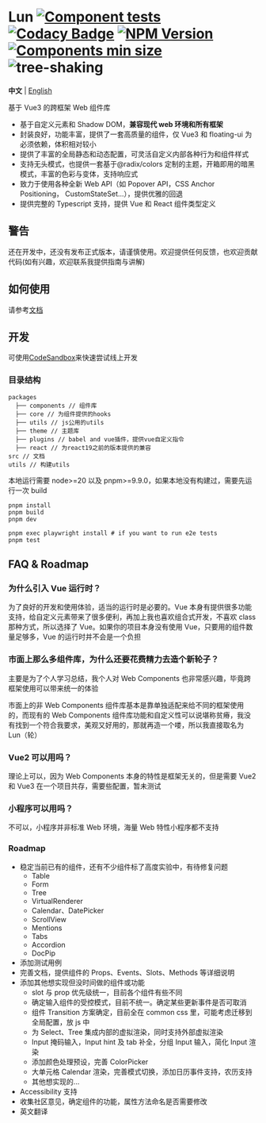 # Lun [![Component tests](https://github.com/lejunyang/lun/actions/workflows/test.yml/badge.svg)](https://github.com/lejunyang/lun/actions/workflows/test.yml) [![Codacy Badge](https://app.codacy.com/project/badge/Coverage/751fd91b62944d92a6582bad731d20c8)](https://app.codacy.com/gh/lejunyang/lun/dashboard?utm_source=gh&utm_medium=referral&utm_content=&utm_campaign=Badge_coverage) [![NPM Version](https://img.shields.io/npm/v/%40lun-web%2Fcomponents)](<(https://www.npmjs.com/package/@lun-web/components)>) [![Components min size](https://badgen.net/bundlephobia/minzip/@lun-web/components)](https://bundlephobia.com/package/@lun-web/components@latest) ![tree-shaking](https://badgen.net/bundlephobia/tree-shaking/@lun-web/components)

**中文** | [English](./README.md)

基于 Vue3 的跨框架 Web 组件库

- 基于自定义元素和 Shadow DOM，**兼容现代 web 环境和所有框架**
- 封装良好，功能丰富，提供了一套高质量的组件，仅 Vue3 和 floating-ui 为必须依赖，体积相对较小
- 提供了丰富的全局静态和动态配置，可灵活自定义内部各种行为和组件样式
- 支持无头模式，也提供一套基于@radix/colors 定制的主题，开箱即用的暗黑模式，丰富的色彩与变体，支持响应式
- 致力于使用各种全新 Web API（如 Popover API，CSS Anchor Positioning， CustomStateSet...），提供优雅的回退
- 提供完整的 Typescript 支持，提供 Vue 和 React 组件类型定义

## 警告

还在开发中，还没有发布正式版本，请谨慎使用。欢迎提供任何反馈，也欢迎贡献代码(如有兴趣，欢迎联系我提供指南与讲解)

## 如何使用

请参考[文档](https://lejunyang.github.io/lun/guides/usage/)

## 开发

可使用[CodeSandbox](https://codesandbox.io/p/github/lejunyang/lun/main)来快速尝试线上开发

### 目录结构

```
packages
  ├── components // 组件库
  ├── core // 为组件提供的hooks
  ├── utils // js公用的utils
  ├── theme // 主题库
  ├── plugins // babel and vue插件，提供vue自定义指令
  ├── react // 为react19之前的版本提供的兼容
src // 文档
utils // 构建utils
```

本地运行需要 node>=20 以及 pnpm>=9.9.0，如果本地没有构建过，需要先运行一次 build

```
pnpm install
pnpm build
pnpm dev

pnpm exec playwright install # if you want to run e2e tests
pnpm test
```

## FAQ & Roadmap

### 为什么引入 Vue 运行时？

为了良好的开发和使用体验，适当的运行时是必要的。Vue 本身有提供很多功能支持，给自定义元素带来了很多便利，再加上我也喜欢组合式开发，不喜欢 class 那种方式，所以选择了 Vue。如果你的项目本身没有使用 Vue，只要用的组件数量足够多，Vue 的运行时并不会是一个负担

### 市面上那么多组件库，为什么还要花费精力去造个新轮子？

主要是为了个人学习总结，我个人对 Web Components 也非常感兴趣，毕竟跨框架使用可以带来统一的体验

市面上的非 Web Components 组件库基本是靠单独适配来给不同的框架使用的，而现有的 Web Components 组件库功能和自定义性可以说堪称贫瘠，我没有找到一个符合我要求，美观又好用的，那就再造一个喽，所以我直接取名为 Lun（轮）

### Vue2 可以用吗？

理论上可以，因为 Web Components 本身的特性是框架无关的，但是需要 Vue2 和 Vue3 在一个项目共存，需要些配置，暂未测试

### 小程序可以用吗？

不可以，小程序并非标准 Web 环境，海量 Web 特性小程序都不支持

### Roadmap

- 稳定当前已有的组件，还有不少组件标了高度实验中，有待修复问题
  - Table
  - Form
  - Tree
  - VirtualRenderer
  - Calendar、DatePicker
  - ScrollView
  - Mentions
  - Tabs
  - Accordion
  - DocPip
- 添加测试用例
- 完善文档，提供组件的 Props、Events、Slots、Methods 等详细说明
- 添加其他想实现但没时间做的组件或功能
  - slot 与 prop 优先级统一，目前各个组件有些不同
  - 确定输入组件的受控模式，目前不统一。确定某些更新事件是否可取消
  - 组件 Transition 方案确定，目前全在 common css 里，可能考虑迁移到全局配置，放 js 中
  - 为 Select、Tree 集成内部的虚拟渲染，同时支持外部虚拟渲染
  - Input 掩码输入，Input hint 及 tab 补全，分组 Input 输入，简化 Input 渲染
  - 添加颜色处理预设，完善 ColorPicker
  - 大单元格 Calendar 渲染，完善模式切换，添加日历事件支持，农历支持
  - 其他想实现的...
- Accessibility 支持
- 收集社区意见，确定组件的功能，属性方法命名是否需要修改
- 英文翻译
